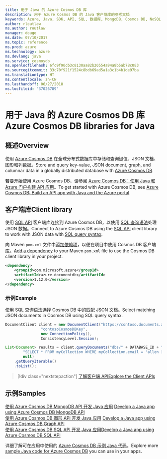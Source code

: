 ```yaml
---
title: 用于 Java 的 Azure Cosmos DB 库
description: 用于 Azure Cosmos DB 的 Java 客户端库的参考文档
keywords: Azure, Java, SDK, API, SQL, 数据库, MongoDB, Cosmos DB, NoSQL
author: rloutlaw
ms.author: routlaw
manager: douge
ms.date: 07/10/2017
ms.topic: reference
ms.prod: azure
ms.technology: azure
ms.devlang: java
ms.service: cosmosdb
ms.openlocfilehash: 6fc9f90cb3c8130aa82b20554a94a8b5ab78c083
ms.sourcegitcommit: 33c70f921f1524c8bdb69ad5a1a3c1b4b1de97ba
ms.translationtype: HT
ms.contentlocale: zh-CN
ms.lasthandoff: 06/27/2018
ms.locfileid: "37026789"
---
```

# <a name="azure-cosmos-db-libraries-for-java"></a><span data-ttu-id="5661a-104">用于 Java 的 Azure Cosmos DB 库</span><span class="sxs-lookup"><span data-stu-id="5661a-104">Azure Cosmos DB libraries for Java</span></span>

## <a name="overview"></a><span data-ttu-id="5661a-105">概述</span><span class="sxs-lookup"><span data-stu-id="5661a-105">Overview</span></span>

<span data-ttu-id="5661a-106">使用 [Azure Cosmos DB](/azure/cosmos-db/introduction) 在全球分布式数据库中存储和查询键值、JSON 文档、图形和列数据。</span><span class="sxs-lookup"><span data-stu-id="5661a-106">Store and query key-value, JSON document, graph, and columnar data in a globally distributed database with [Azure Cosmos DB](/azure/cosmos-db/introduction).</span></span>

<span data-ttu-id="5661a-107">若要开始使用 Azure Cosmos DB，请参阅 [Azure Cosmos DB：使用 Java 和 Azure 门户构建 API 应用](/azure/cosmos-db/create-sql-api-java)。</span><span class="sxs-lookup"><span data-stu-id="5661a-107">To get started with Azure Cosmos DB, see [Azure Cosmos DB: Build an API app with Java and the Azure portal](/azure/cosmos-db/create-sql-api-java).</span></span>

## <a name="client-library"></a><span data-ttu-id="5661a-108">客户端库</span><span class="sxs-lookup"><span data-stu-id="5661a-108">Client library</span></span>

<span data-ttu-id="5661a-109">使用 [SQL API](/azure/cosmos-db/sql-api-introduction) 客户端库连接到 Azure Cosmos DB，以使用 [SQL 查询语法](/azure/cosmos-db/sql-api-sql-query)处理 JSON 数据。</span><span class="sxs-lookup"><span data-stu-id="5661a-109">Connect to Azure Cosmos DB using the [SQL API](/azure/cosmos-db/sql-api-introduction) client library to work with JSON data with [SQL query syntax](/azure/cosmos-db/sql-api-sql-query).</span></span>

<span data-ttu-id="5661a-110">向 Maven `pom.xml` 文件中[添加依赖项](https://maven.apache.org/guides/getting-started/index.html#How_do_I_use_external_dependencies)，以便在项目中使用 Cosmos DB 客户端库。</span><span class="sxs-lookup"><span data-stu-id="5661a-110">[Add a dependency](https://maven.apache.org/guides/getting-started/index.html#How_do_I_use_external_dependencies) to your Maven `pom.xml` file to use the Cosmos DB client library in your project.</span></span>

```XML
<dependency>
    <groupId>com.microsoft.azure</groupId>
    <artifactId>azure-documentdb</artifactId>
    <version>1.12.0</version>
</dependency>
```

### <a name="example"></a><span data-ttu-id="5661a-111">示例</span><span class="sxs-lookup"><span data-stu-id="5661a-111">Example</span></span>

<span data-ttu-id="5661a-112">使用 SQL 查询语法选择 Cosmos DB 中的匹配 JSON 文档。</span><span class="sxs-lookup"><span data-stu-id="5661a-112">Select matching JSON documents in Cosmos DB using SQL query syntax.</span></span>

```java
DocumentClient client = new DocumentClient("https://contoso.documents.azure.com:443",
                "contosoCosmosDBKey", 
                new ConnectionPolicy(),
                ConsistencyLevel.Session);

List<Document> results = client.queryDocuments("dbs/" + DATABASE_ID + "/colls/" + COLLECTION_ID,
        "SELECT * FROM myCollection WHERE myCollection.email = 'allen [at] contoso.com'",
        null)
    .getQueryIterable()
    .toList();

```

> [!div class="nextstepaction"]
> [<span data-ttu-id="5661a-113">了解客户端 API</span><span class="sxs-lookup"><span data-stu-id="5661a-113">Explore the Client APIs</span></span>](/java/api/overview/azure/cosmosdb/client)


## <a name="samples"></a><span data-ttu-id="5661a-114">示例</span><span class="sxs-lookup"><span data-stu-id="5661a-114">Samples</span></span>

<span data-ttu-id="5661a-115">[使用 Azure Cosmos DB MongoDB API 开发 Java 应用][2] </span><span class="sxs-lookup"><span data-stu-id="5661a-115">[Develop a Java app using Azure Cosmos DB MongoDB API][2] </span></span>  
<span data-ttu-id="5661a-116">[使用 Azure Cosmos DB 图形 API 开发 Java 应用][3] </span><span class="sxs-lookup"><span data-stu-id="5661a-116">[Develop a Java app using Azure Cosmos DB Graph API][3] </span></span>  
<span data-ttu-id="5661a-117">[使用 Azure Cosmos DB SQL API 开发 Java 应用][4]</span><span class="sxs-lookup"><span data-stu-id="5661a-117">[Develop a Java app using Azure Cosmos DB SQL API][4]</span></span>        

<span data-ttu-id="5661a-118">详细了解可在应用中使用的 [Azure Cosmos DB 示例 Java 代码](https://azure.microsoft.com/resources/samples/?platform=java&term=cosmos)。</span><span class="sxs-lookup"><span data-stu-id="5661a-118">Explore more [sample Java code for Azure Cosmos DB](https://azure.microsoft.com/resources/samples/?platform=java&term=cosmos) you can use in your apps.</span></span>

[2]: https://github.com/Azure-Samples/azure-cosmos-db-mongodb-java-getting-started
[3]: https://github.com/Azure-Samples/azure-cosmos-db-graph-java-getting-started
[4]: https://github.com/Azure-Samples/azure-cosmos-db-documentdb-java-getting-started
